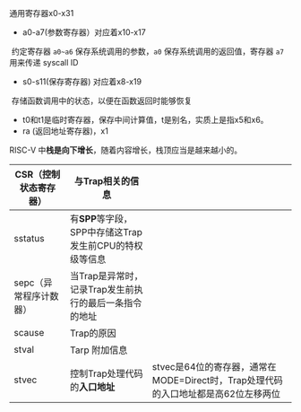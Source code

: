通用寄存器x0-x31

- a0-a7(参数寄存器）对应着x10-x17

​	约定寄存器 `a0~a6` 保存系统调用的参数，`a0` 保存系统调用的返回值，寄存器 `a7` 用来传递 syscall ID

- s0-s11(保存寄存器) 对应着x8-x19

​	存储函数调用中的状态，以便在函数返回时能够恢复

- t0和t1是临时寄存器，保存中间计算值，t是别名，实质上是指x5和x6。
- ra (返回地址寄存器)，x1



 RISC-V 中**栈是向下增长**，随着内容增长，栈顶应当是越来越小的。



| CSR（控制状态寄存器）  | 与Trap相关的信息                                        |                                                              |
| ---------------------- | ------------------------------------------------------- | ------------------------------------------------------------ |
| sstatus                | 有**SPP**等字段，SPP中存储这Trap发生前CPU的特权级等信息 |                                                              |
| sepc（异常程序计数器） | 当Trap是异常时，记录Trap发生前执行的最后一条指令的地址  |                                                              |
| scause                 | Trap的原因                                              |                                                              |
| stval                  | Tarp 附加信息                                           |                                                              |
| stvec                  | 控制Trap处理代码的**入口地址**                          | stvec是64位的寄存器，通常在MODE=Direct时，Trap处理代码的入口地址都是高62位左移两位 |

